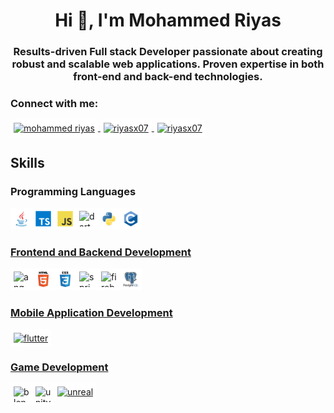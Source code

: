<h1 align="center">Hi 👋, I'm Mohammed Riyas</h1>
<h3 align="center">Results-driven Full stack Developer passionate about creating robust and scalable web applications. Proven expertise in both front-end and back-end technologies.</h3>

<h3 align="left">Connect with me:</h3>
<p align="left">
  <a href="https://www.linkedin.com/in/riyasx07/" target="blank">
    <img align="center" src="https://raw.githubusercontent.com/rahuldkjain/github-profile-readme-generator/master/src/images/icons/Social/linked-in-alt.svg" alt="mohammed riyas" height="25" width="25" style="background: white; padding: 5px;" />
  </a>
  <a href="https://www.leetcode.com/riyasx07" target="blank">
    <img align="center" src="https://github.com/riyasx7/grocery_app/assets/137524841/b9228e52-ab28-4e7c-9356-a22a0772d8f3" alt="riyasx07" height="25" width="25" style="background: white; padding: 5px;" />
  </a>
  <a href="https://portfolio-b3fd5.web.app/" target="blank">
    <img align="center" src="https://github.com/riyasx7/grocery_app/assets/137524841/89b8bbb7-ccc1-4847-8d34-06bbe564ea33" alt="riyasx07" height="25" width="25" style="background: white; padding: 5px;" />
  </a>
</p>

<h2 align="left">Skills</h2>

<h3 align="left">Programming Languages</h3>
<p align="left">
  <a href="https://www.java.com" target="_blank" rel="noreferrer">
    <img align="left" src="https://raw.githubusercontent.com/devicons/devicon/master/icons/java/java-original.svg" alt="java" width="25" height="25" style="background: white; padding: 5px;" />
  </a>
  <a href="https://www.typescriptlang.org/" target="_blank" rel="noreferrer">
    <img align="left" src="https://raw.githubusercontent.com/devicons/devicon/master/icons/typescript/typescript-original.svg" alt="typescript" width="25" height="25" style="background: white; padding: 5px;" />
  </a>
  <a href="https://developer.mozilla.org/en-US/docs/Web/JavaScript" target="_blank" rel="noreferrer">
    <img align="left" src="https://raw.githubusercontent.com/devicons/devicon/master/icons/javascript/javascript-original.svg" alt="javascript" width="25" height="25" style="background: white; padding: 5px;" />
  </a>
  <a href="https://dart.dev" target="_blank" rel="noreferrer">
    <img align="left" src="https://www.vectorlogo.zone/logos/dartlang/dartlang-icon.svg" alt="dart" width="25" height="25" style="background: white; padding: 5px;" />
  </a>
  <a href="https://www.python.org" target="_blank" rel="noreferrer">
    <img align="left" src="https://raw.githubusercontent.com/devicons/devicon/master/icons/python/python-original.svg" alt="python" width="25" height="25" style="background: white; padding: 5px;" />
  </a>
  <a href="https://www.cprogramming.com/" target="_blank" rel="noreferrer">
    <img src="https://raw.githubusercontent.com/devicons/devicon/master/icons/c/c-original.svg" alt="c" width="25" height="25" style="background: white; padding: 5px;" />
</p>

<h3 align="left">Frontend and Backend Development</h3>
<p align="left">
  <a href="https://angular.io" target="_blank" rel="noreferrer">
    <img align="left" src="https://angular.io/assets/images/logos/angular/angular.svg" alt="angular" width="25" height="25" style="background: white; padding: 5px;" />
  </a>
  <a href="https://www.w3.org/html/" target="_blank" rel="noreferrer">
    <img align="left" src="https://raw.githubusercontent.com/devicons/devicon/master/icons/html5/html5-original-wordmark.svg" alt="html5" width="25" height="25" style="background: white; padding: 5px;" />
  </a>
  <a href="https://www.w3schools.com/css/" target="_blank" rel="noreferrer">
    <img align="left" src="https://raw.githubusercontent.com/devicons/devicon/master/icons/css3/css3-original-wordmark.svg" alt="css3" width="25" height="25" style="background: white; padding: 5px;" />
  </a>
  <a href="https://spring.io/" target="_blank" rel="noreferrer">
    <img align="left" src="https://github.com/riyasx7/grocery_app/assets/137524841/52945e14-5349-45b9-b482-cb55cdb74076" alt="spring" width="25" height="25" style="background: white; padding: 5px;" />
  </a>
  <a href="https://firebase.google.com/" target="_blank" rel="noreferrer">
    <img align="left" src="https://www.vectorlogo.zone/logos/firebase/firebase-icon.svg" alt="firebase" width="25" height="25" style="background: white; padding: 5px;" />
  </a>
  <a href="https://www.postgresql.org" target="_blank" rel="noreferrer">
    <img src="https://raw.githubusercontent.com/devicons/devicon/master/icons/postgresql/postgresql-original-wordmark.svg" alt="postgresql" width="25" height="25" style="background: white; padding: 5px;" />
</p>

<h3 align="left">Mobile Application Development</h3>
<p align="left">
  <a href="https://flutter.dev" target="_blank" rel="noreferrer">
    <img src="https://www.vectorlogo.zone/logos/flutterio/flutterio-icon.svg" alt="flutter" width="25" height="25" style="background: white; padding: 5px;" />
</p>

<h3 align="left">Game Development</h3>
<p align="left">
  <a href="https://www.blender.org/" target="_blank" rel="noreferrer">
    <img align="left" src="https://download.blender.org/branding/community/blender_community_badge_white.svg" alt="blender" width="25" height="25" style="background: white; padding: 5px;" />
  </a>
  <a href="https://unity.com/" target="_blank" rel="noreferrer">
    <img align="left" src="https://www.vectorlogo.zone/logos/unity3d/unity3d-icon.svg" alt="unity" width="25" height="25" style="background: white; padding: 5px;" />
  </a>
  <a href="https://unrealengine.com/" target="_blank" rel="noreferrer">
    <img src="https://raw.githubusercontent.com/kenangundogan/fontisto/036b7eca71aab1bef8e6a0518f7329f13ed62f6b/icons/svg/brand/unreal-engine.svg" alt="unreal" width="25" height="25" style="background: white; padding: 5px;" />
</p>
